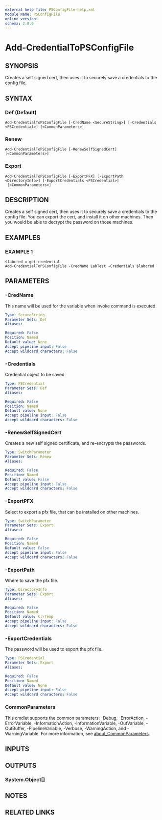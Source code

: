 ```yaml
---
external help file: PSConfigFile-help.xml
Module Name: PSConfigFile
online version:
schema: 2.0.0
---
```


# Add-CredentialToPSConfigFile

## SYNOPSIS
Creates a self signed cert, then uses it to securely save a credentials to the config file.

## SYNTAX

### Def (Default)
```
Add-CredentialToPSConfigFile [-CredName <SecureString>] [-Credentials <PSCredential>] [<CommonParameters>]
```

### Renew
```
Add-CredentialToPSConfigFile [-RenewSelfSignedCert] [<CommonParameters>]
```

### Export
```
Add-CredentialToPSConfigFile [-ExportPFX] [-ExportPath <DirectoryInfo>] [-ExportCredentials <PSCredential>]
 [<CommonParameters>]
```

## DESCRIPTION
Creates a self signed cert, then uses it to securely save a credentials to the config file. 
You can export the cert, and install it on other machines.
Then you would be able to decrypt the password on those machines.

## EXAMPLES

### EXAMPLE 1
```
$labcred = get-credential
Add-CredentialToPSConfigFile -CredName LabTest -Credentials $labcred
```

## PARAMETERS

### -CredName
This name will be used for the variable when invoke command is executed.

```yaml
Type: SecureString
Parameter Sets: Def
Aliases:

Required: False
Position: Named
Default value: None
Accept pipeline input: False
Accept wildcard characters: False
```

### -Credentials
Credential object to be saved.

```yaml
Type: PSCredential
Parameter Sets: Def
Aliases:

Required: False
Position: Named
Default value: None
Accept pipeline input: False
Accept wildcard characters: False
```

### -RenewSelfSignedCert
Creates a new self signed certificate, and re-encrypts the passwords.

```yaml
Type: SwitchParameter
Parameter Sets: Renew
Aliases:

Required: False
Position: Named
Default value: False
Accept pipeline input: False
Accept wildcard characters: False
```

### -ExportPFX
Select to export a pfx file, that can be installed on other machines.

```yaml
Type: SwitchParameter
Parameter Sets: Export
Aliases:

Required: False
Position: Named
Default value: False
Accept pipeline input: False
Accept wildcard characters: False
```

### -ExportPath
Where to save the pfx file.

```yaml
Type: DirectoryInfo
Parameter Sets: Export
Aliases:

Required: False
Position: Named
Default value: C:\Temp
Accept pipeline input: False
Accept wildcard characters: False
```

### -ExportCredentials
The password will be used to export the pfx file.

```yaml
Type: PSCredential
Parameter Sets: Export
Aliases:

Required: False
Position: Named
Default value: None
Accept pipeline input: False
Accept wildcard characters: False
```

### CommonParameters
This cmdlet supports the common parameters: -Debug, -ErrorAction, -ErrorVariable, -InformationAction, -InformationVariable, -OutVariable, -OutBuffer, -PipelineVariable, -Verbose, -WarningAction, and -WarningVariable. For more information, see [about_CommonParameters](http://go.microsoft.com/fwlink/?LinkID=113216).

## INPUTS

## OUTPUTS

### System.Object[]
## NOTES

## RELATED LINKS
